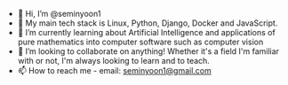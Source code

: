 - 👋 Hi, I’m @seminyoon1
- 👀 My main tech stack is Linux, Python, Django, Docker and JavaScript.
- 🌱 I’m currently learning about Artificial Intelligence and applications of pure mathematics into computer software such as computer vision
- 💞️ I’m looking to collaborate on anything! Whether it's a field I'm familiar with or not, I'm always looking to learn and to teach.
- 📫 How to reach me - email: seminyoon1@gmail.com

<!---
seminyoon1/seminyoon1 is a ✨ special ✨ repository because its `README.md` (this file) appears on your GitHub profile.
You can click the Preview link to take a look at your changes.
--->
